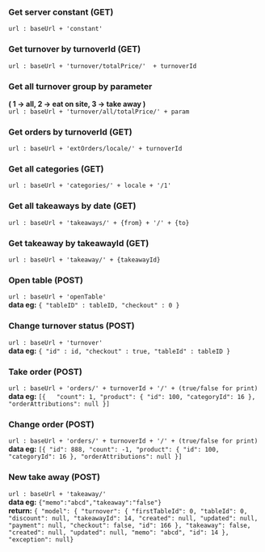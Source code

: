 ### Get server constant (GET)
`url : baseUrl + 'constant'`

### Get turnover by turnoverId (GET)
`url : baseUrl + 'turnover/totalPrice/'  + turnoverId`

### Get all turnover group by parameter
**( 1 -> all, 2 -> eat on site, 3 -> take away )**  
`url : baseUrl + 'turnover/all/totalPrice/' + param`

### Get orders by turnoverId (GET)
`url : baseUrl + 'extOrders/locale/' + turnoverId`

### Get all categories (GET)
`url : baseUrl + 'categories/' + locale + '/1'`

### Get all takeaways by date (GET)
`url : baseUrl + 'takeaways/' + {from} + '/' + {to}`

### Get takeaway by takeawayId (GET)
`url : baseUrl + 'takeaway/' + {takeawayId}`


### Open table (POST)
`url : baseUrl + 'openTable'`  
**data eg:** `{ "tableID" : tableID, "checkout" : 0 }`

### Change turnover status (POST)
`url : baseUrl + 'turnover'`  
**data eg:** `{ "id" : id, "checkout" : true, "tableId" : tableID }`


### Take order (POST)
`url : baseUrl + 'orders/' + turnoverId + '/' + (true/false for print)`  
**data eg:**
`[{  
	"count": 1,
	"product": {
		"id": 100,
		"categoryId": 16
	},
	"orderAttributions": null
}]`

### Change order (POST)
`url : baseUrl + 'orders/' + turnoverId + '/' + (true/false for print)`
**data eg:**
`[{
    "id": 888,
	"count": -1,
	"product": {
		"id": 100,
		"categoryId": 16
	},
	"orderAttributions": null
}]`

### New take away (POST)
`url : baseUrl + 'takeaway/'`  
**data eg:** `{"memo":"abcd","takeaway":"false"}`  
**return:** `{ "model": {
        "turnover": {
            "firstTableId": 0,
            "tableId": 0,
            "discount": null,
            "takeawayId": 14,
            "created": null,
            "updated": null,
            "payment": null,
            "checkout": false,
            "id": 166
        },
        "takeaway": false,
        "created": null,
        "updated": null,
        "memo": "abcd",
        "id": 14
    },
    "exception": null}`
